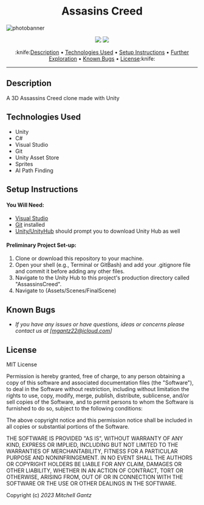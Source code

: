 <h1 align="center">Assasins Creed</h1>
<img
  src="https://store.ubisoft.com/on/demandware.static/-/Sites-masterCatalog/default/dw757e2c61/images/pdpbanner/62ea4f8e09372571f2736a71-bg.jpg"
  alt="photobanner"
  style="display: inline-block; margin: 0 auto; max-width: max;">






  <p align="center">
    <img src="https://img.shields.io/badge/License-MIT-blue.svg" />
    <img src="https://img.shields.io/badge/Version-1.0.0-blue.svg" />
  </p>
  
  <p align="center">
    :knife:<a href="#description">Description</a> •
    <a href="#technologies-used">Technologies Used</a> •
    <a href="#setup-instructions">Setup Instructions</a> •
    <a href="#further-exploration">Further Exploration</a> •
    <a href="#known-bugs">Known Bugs</a> •
    <a href="#license">License</a>:knife:

    
  </p> 

---

  ## Description
  
  A 3D Assassins Creed clone made with Unity


## Technologies Used

* Unity
* C#
* Visual Studio
* Git
* Unity Asset Store
* Sprites
* AI Path Finding


## Setup Instructions

#### You Will Need: 

* [Visual Studio](https://visualstudio.microsoft.com/downloads/)
* [Git](https://github.com/) installed
* [Unity/UnityHub](https://unity.com/download) should prompt you to download Unity Hub as well 


#### Preliminary Project Set-up:
1. Clone or download this repository to your machine.
2. Open your shell (e.g., Terminal or GitBash) and add your .gitignore file and commit it before adding any other files. 
3. Navigate to the Unity Hub to this project's production directory called "AssassinsCreed". 
4. Navigate to (Assets/Scenes/FinalScene)


## Known Bugs

* _If you have any issues or have questions, ideas or concerns please contact us at [mgantz22@icloud.com]_

## License



MIT License

Permission is hereby granted, free of charge, to any person obtaining a copy
of this software and associated documentation files (the "Software"), to deal
in the Software without restriction, including without limitation the rights
to use, copy, modify, merge, publish, distribute, sublicense, and/or sell
copies of the Software, and to permit persons to whom the Software is
furnished to do so, subject to the following conditions:

The above copyright notice and this permission notice shall be included in all
copies or substantial portions of the Software.

THE SOFTWARE IS PROVIDED "AS IS", WITHOUT WARRANTY OF ANY KIND, EXPRESS OR
IMPLIED, INCLUDING BUT NOT LIMITED TO THE WARRANTIES OF MERCHANTABILITY,
FITNESS FOR A PARTICULAR PURPOSE AND NONINFRINGEMENT. IN NO EVENT SHALL THE
AUTHORS OR COPYRIGHT HOLDERS BE LIABLE FOR ANY CLAIM, DAMAGES OR OTHER
LIABILITY, WHETHER IN AN ACTION OF CONTRACT, TORT OR OTHERWISE, ARISING FROM,
OUT OF OR IN CONNECTION WITH THE SOFTWARE OR THE USE OR OTHER DEALINGS IN THE
SOFTWARE.

Copyright (c) _2023_ _Mitchell Gantz_